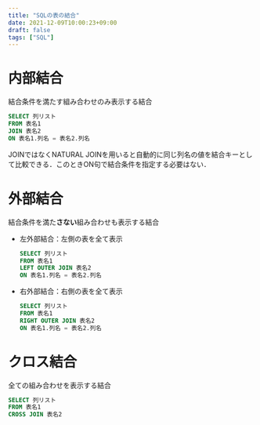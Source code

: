 ```yaml
---
title: "SQLの表の結合"
date: 2021-12-09T10:00:23+09:00
draft: false
tags: ["SQL"] 
---
```

<!--more-->
# 内部結合
結合条件を満たす組み合わせのみ表示する結合
```sql
SELECT 列リスト
FROM 表名1
JOIN 表名2
ON 表名1.列名 = 表名2.列名
```
JOINではなくNATURAL JOINを用いると自動的に同じ列名の値を結合キーとして比較できる．このときON句で結合条件を指定する必要はない．

# 外部結合
結合条件を満た**さない**組み合わせも表示する結合
- 左外部結合：左側の表を全て表示
    ```sql
    SELECT 列リスト
    FROM 表名1
    LEFT OUTER JOIN 表名2
    ON 表名1.列名 = 表名2.列名
    ```
- 右外部結合：右側の表を全て表示
    ```sql
    SELECT 列リスト
    FROM 表名1
    RIGHT OUTER JOIN 表名2
    ON 表名1.列名 = 表名2.列名
    ```
# クロス結合
全ての組み合わせを表示する結合
```sql
SELECT 列リスト
FROM 表名1
CROSS JOIN 表名2
```